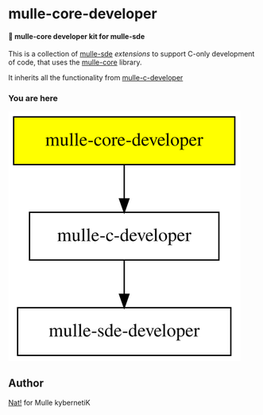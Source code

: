 # mulle-core-developer

#### 🤠 mulle-core developer kit for mulle-sde

This is a collection of [mulle-sde](//github.com/mulle-sde)
*extensions* to support C-only development of code, that uses the
[mulle-core](//github.com/mulle-core) library.

It inherits all the functionality from [mulle-c-developer](//github.com/mulle-c/mulle-c-developer)








### You are here

![Overview](overview.dot.svg)








## Author

[Nat!](https://mulle-kybernetik.com/weblog) for Mulle kybernetiK  



